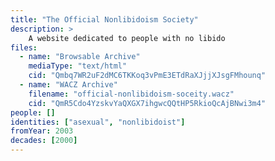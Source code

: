 ```yaml
---
title: "The Official Nonlibidoism Society"
description: >
    A website dedicated to people with no libido
files:
  - name: "Browsable Archive"
    mediaType: "text/html"
    cid: "Qmbq7WR2uF2dMC6TKKoq3vPmE3ETdRaXJjjXJsgFMhounq"
  - name: "WACZ Archive"
    filename: "official-nonlibidoism-soceity.wacz"
    cid: "QmR5Cdo4YzskvYaQXGX7ihgwcQQtHP5RkioQcAjBNwi3m4"
people: []
identities: ["asexual", "nonlibidoist"]
fromYear: 2003
decades: [2000]
---
```


